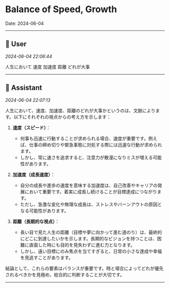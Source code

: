 # Balance of Speed, Growth

Date: 2024-06-04

---

## 👤 User
*2024-06-04 22:06:44*

人生において 速度 加速度 距離 どれが大事

---

## 🤖 Assistant
*2024-06-04 22:07:13*

人生において、速度、加速度、距離のどれが大事かというのは、文脈によります。以下にそれぞれの視点からの考え方を示します：

1. **速度（スピード）**：
   - 何事も迅速に行動することが求められる場合、速度が重要です。例えば、仕事の締め切りや緊急事態に対処する際には迅速な行動が求められます。
   - しかし、常に速さを追求すると、注意力が散漫になりミスが増える可能性があります。

2. **加速度（成長速度）**：
   - 自分の成長や進歩の速度を意味する加速度は、自己改善やキャリアの発展において重要です。着実に成長し続けることが目標達成につながります。
   - ただし、急激な変化や無理な成長は、ストレスやバーンアウトの原因となる可能性があります。

3. **距離（長期的な視点）**：
   - 長い目で見た人生の距離（目標や夢に向かって進む道のり）は、最終的にどこに到達したいかを示します。長期的なビジョンを持つことは、困難に直面した時にも目的を見失わずに進む力となります。
   - しかし、遠い目標にのみ焦点を当てすぎると、日常の小さな達成や幸福を見逃すことがあります。

結論として、これらの要素はバランスが重要です。時と場合によってどれが優先されるべきかを見極め、総合的に判断することが大切です。

---
